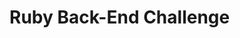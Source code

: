 # Ruby Back-End Challenge

<!-- <div>
  <% @transactions.each do |transaction| %>
    <h2>Transação</h2>
    <p>
      <strong>id:</strong> <%= transaction.id %> <br>
      <strong>data:</strong> <%= transaction.date %> <br>
      <strong>hora:</strong> <%= transaction.time %> <br>
      <strong>Proprietario:</strong> <%= transaction.store.owner_name %><br>
      <strong>Loja:</strong> <%= transaction.store.store_name %> <br>
      <strong>Tipo:</strong> <%= transaction.transaction_type.description %><br>
      <strong>valor:</strong> <%= number_to_currency(transaction.value, unit: "R$ ") %> <br>
    </p>
    <hr>
  <% end %>
</div> -->



<!-- 
<h1>Lojas e Operações</h1>

<% @stores.each do |store| %>
  <div class="store-card">
    <h2><%= store.store_name %></h2>
    <p><strong>Proprietário:</strong> <%= store.owner_name %></p>

    <ul>
      <% store.transactions.each do |transaction| %>
        <% tipo = transaction.transaction_type %>
        <% sinal = tipo.signal == '-' ? '-' : '+' %>
        <li>
          <%= tipo.description %>: <%= sinal %>R$ <%= number_to_currency(transaction.value, unit: "", separator: ",", delimiter: ".") %>
        </li>
      <% end %>
    </ul>

    <% saldo = store.transactions.sum do |t| t.transaction_type.signal == '-' ? -t.value : t.value end %>
    <p><strong>Saldo total:</strong> R$ <%= number_with_precision(saldo, precision: 2, separator: ",", delimiter: ".") %></p>

    <hr>
  </div>
<% end %> -->
